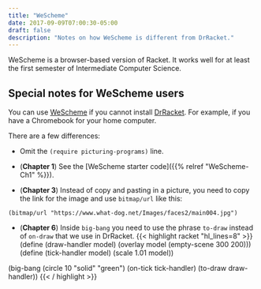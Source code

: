 ```yaml
---
title: "WeScheme"
date: 2017-09-09T07:00:30-05:00
draft: false
description: "Notes on how WeScheme is different from DrRacket."
---
```


WeScheme is a browser-based version of Racket. It works well for at
least the first semester of Intermediate Computer Science.

## Special notes for WeScheme users

You can use [WeScheme](http://wescheme.org) if you cannot install 
[DrRacket](https://racket-lang.org). 
For example, if you have a Chromebook for your home computer. 

There are a few differences:

* Omit the `(require picturing-programs)` line.

* (**Chapter 1**) See the [WeScheme starter code]({{% relref
  "WeScheme-Ch1" %}}).

* (**Chapter 3**)
Instead of copy and pasting in a picture, you need to copy the link for the image and use `bitmap/url` like this:
```racket
(bitmap/url "https://www.what-dog.net/Images/faces2/main004.jpg")
```

* (**Chapter 6**) Inside `big-bang` you need to use the phrase `to-draw` instead of `on-draw` that we use in DrRacket.
{{< highlight racket "hl_lines=8" >}}
(define (draw-handler model) 
    (overlay model (empty-scene 300 200)))
(define (tick-handler model) 
    (scale 1.01 model))

(big-bang (circle 10 "solid" "green")
          (on-tick tick-handler)
          (to-draw draw-handler))
{{< / highlight >}}

